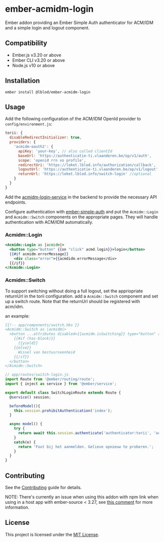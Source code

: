 ember-acmidm-login
==============================================================================

Ember addon providing an Ember Simple Auth authenticator for ACM/IDM and a simple login and logout component.


Compatibility
------------------------------------------------------------------------------

* Ember.js v3.20 or above
* Ember CLI v3.20 or above
* Node.js v10 or above


Installation
------------------------------------------------------------------------------

```
ember install @lblod/ember-acmidm-login
```


Usage
------------------------------------------------------------------------------
Add the following configuration of the ACM/IDM OpenId provider to `config/environment.js`:

```javascript
torii: {
  disableRedirectInitializer: true,
  providers: {
    'acmidm-oauth2': {
      apiKey: 'your-key', // also called clientId
      baseUrl: 'https://authenticatie-ti.vlaanderen.be/op/v1/auth',
      scope: 'openid rrn vo profile',
      redirectUri: 'https://loket.lblod.info/authorization/callback',
      logoutUrl: 'https://authenticatie-ti.vlaanderen.be/op/v1/logout',
      returnUrl: 'https://loket.lblod.info/switch-login' //optional
    }
  }
}
```

Add the [acmidm-login-service](http://github.com/lblod/acmidm-login-service) in the backend to provide the necessary API endpoints.

Configure authentication with [ember-simple-auth](https://github.com/simplabs/ember-simple-auth) and put the `Acmidm::Login` and `Acmidm::Switch` components on the appropriate pages. They will handle authentication with ACM/IDM automatically.

### Acmidm::Login
```handlebars
<Acmidm::Login as |acmidm|>
  <button type="button" {{on "click" acmd.login}}>login</button>
  {{#if acmidm.errorMessage}}
    <div class="error">{{acmdidm.errorMessage</div>
  {{/if}}
</Acmidm::Login>
```

### Acmidm::Switch
To support switching without doing a full logout, set the appriopriate returnUrl in the torii configuration. add a `Acmidm::Switch` component and set up a switch route. Note that the returnUrl should be registered with acm/idm.


an example:
```handlebars
{{!-- app/components/switch.hbs }}
<Acmidm::Switch as |acmidm|>
  <button ...attributes disabled={{acmidm.isSwitching}} type="button" {{on "click" acmidm.switch}}>
    {{#if (has-block)}}
      {{yield}}
    {{else}}
      Wissel van bestuurseenheid
    {{/if}}
  </button>
</Acmidm::Switch>
```


```javascript
// app/routes/switch-login.js
import Route from '@ember/routing/route';
import { inject as service } from '@ember/service';

export default class SwitchLoginRoute extends Route {
  @service() session;

  beforeModel(){
    this.session.prohibitAuthentication('index');
  }

  async model() {
    try {
      return await this.session.authenticate('authenticator:torii', 'acmidm-oauth2');
    }
    catch(e) {
      return 'Fout bij het aanmelden. Gelieve opnieuw te proberen.';
    }
  }
}
```


Contributing
------------------------------------------------------------------------------

See the [Contributing](CONTRIBUTING.md) guide for details.

NOTE: There's currently an issue when using this addon with npm link when using in a host app with ember-source < 3.27, see [this comment](https://github.com/lblod/ember-acmidm-login/pull/4#issuecomment-907618192) for more information.

License
------------------------------------------------------------------------------

This project is licensed under the [MIT License](LICENSE.md).

